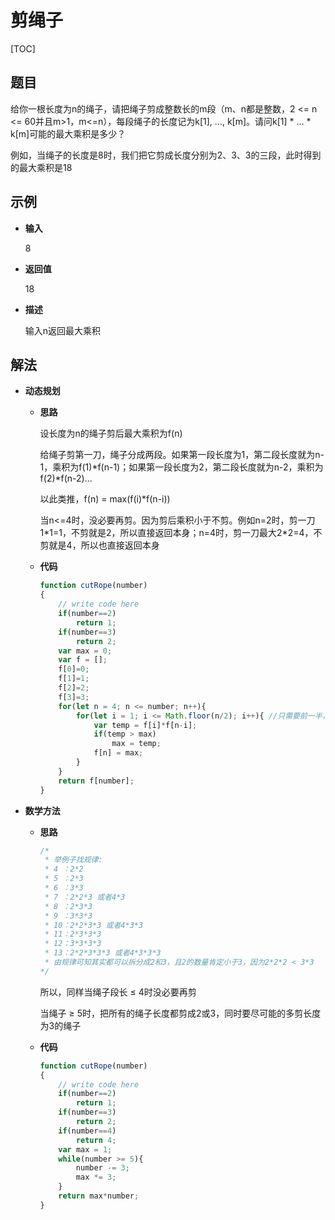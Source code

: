 # 剪绳子

[TOC]

## 题目

给你一根长度为n的绳子，请把绳子剪成整数长的m段（m、n都是整数，2 <= n <= 60并且m>1，m<=n），每段绳子的长度记为k[1], ..., k[m]。请问k[1] \* ... \* k[m]可能的最大乘积是多少？

例如，当绳子的长度是8时，我们把它剪成长度分别为2、3、3的三段，此时得到的最大乘积是18





## 示例

- **输入**

  8

- **返回值**

  18

- **描述**

  输入n返回最大乘积



## 解法

- **动态规划**

  - **思路**

    设长度为n的绳子剪后最大乘积为f(n)

    给绳子剪第一刀，绳子分成两段。如果第一段长度为1，第二段长度就为n-1，乘积为f(1)\*f(n-1)；如果第一段长度为2，第二段长度就为n-2，乘积为f(2)\*f(n-2)...

    以此类推，f(n) = max(f(i)*f(n-i))

    当n<=4时，没必要再剪。因为剪后乘积小于不剪。例如n=2时，剪一刀1\*1=1，不剪就是2，所以直接返回本身；n=4时，剪一刀最大2\*2=4，不剪就是4，所以也直接返回本身

  - **代码**

    ```javascript
    function cutRope(number)
    {
        // write code here
        if(number==2)
            return 1;
        if(number==3)
            return 2;
        var max = 0;
        var f = [];
        f[0]=0;
    	f[1]=1;
    	f[2]=2;
    	f[3]=3;
        for(let n = 4; n <= number; n++){
            for(let i = 1; i <= Math.floor(n/2); i++){ //只需要前一半，剪i和剪n-i是一样的
                var temp = f[i]*f[n-i];
                if(temp > max)
                    max = temp;
                f[n] = max;
            }
        }
        return f[number];
    }
    ```

- **数学方法**

  - **思路**

    ```javascript
    /*
     * 举例子找规律:
     * 4 ：2*2
     * 5 ：2*3
     * 6 ：3*3
     * 7 ：2*2*3 或者4*3
     * 8 ：2*3*3
     * 9 ：3*3*3
     * 10：2*2*3*3 或者4*3*3
     * 11：2*3*3*3
     * 12：3*3*3*3
     * 13：2*2*3*3*3 或者4*3*3*3
     * 由规律可知其实都可以拆分成2和3，且2的数量肯定小于3，因为2*2*2 < 3*3
    */
    ```

    所以，同样当绳子段长 ≤ 4时没必要再剪

    当绳子 ≥ 5时，把所有的绳子长度都剪成2或3，同时要尽可能的多剪长度为3的绳子

  - **代码**

    ```javascript
    function cutRope(number)
    {
        // write code here
        if(number==2)
            return 1;
        if(number==3)
            return 2;
        if(number==4)
            return 4;
        var max = 1;
        while(number >= 5){
            number -= 3;
            max *= 3;
        }
        return max*number;
    }
    ```

    